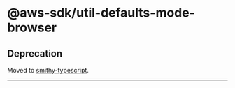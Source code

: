 # @aws-sdk/util-defaults-mode-browser

## Deprecation

Moved to [smithy-typescript](https://github.com/awslabs/smithy-typescript/tree/main/packages).

----